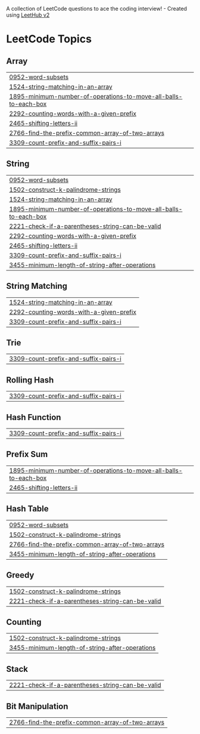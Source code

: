 A collection of LeetCode questions to ace the coding interview! - Created using [LeetHub v2](https://github.com/arunbhardwaj/LeetHub-2.0)
<!---LeetCode Topics Start-->
# LeetCode Topics
## Array
|  |
| ------- |
| [0952-word-subsets](https://github.com/parpsyche/leetcode_daily/tree/master/0952-word-subsets) |
| [1524-string-matching-in-an-array](https://github.com/parpsyche/leetcode_daily/tree/master/1524-string-matching-in-an-array) |
| [1895-minimum-number-of-operations-to-move-all-balls-to-each-box](https://github.com/parpsyche/leetcode_daily/tree/master/1895-minimum-number-of-operations-to-move-all-balls-to-each-box) |
| [2292-counting-words-with-a-given-prefix](https://github.com/parpsyche/leetcode_daily/tree/master/2292-counting-words-with-a-given-prefix) |
| [2465-shifting-letters-ii](https://github.com/parpsyche/leetcode_daily/tree/master/2465-shifting-letters-ii) |
| [2766-find-the-prefix-common-array-of-two-arrays](https://github.com/parpsyche/leetcode_daily/tree/master/2766-find-the-prefix-common-array-of-two-arrays) |
| [3309-count-prefix-and-suffix-pairs-i](https://github.com/parpsyche/leetcode_daily/tree/master/3309-count-prefix-and-suffix-pairs-i) |
## String
|  |
| ------- |
| [0952-word-subsets](https://github.com/parpsyche/leetcode_daily/tree/master/0952-word-subsets) |
| [1502-construct-k-palindrome-strings](https://github.com/parpsyche/leetcode_daily/tree/master/1502-construct-k-palindrome-strings) |
| [1524-string-matching-in-an-array](https://github.com/parpsyche/leetcode_daily/tree/master/1524-string-matching-in-an-array) |
| [1895-minimum-number-of-operations-to-move-all-balls-to-each-box](https://github.com/parpsyche/leetcode_daily/tree/master/1895-minimum-number-of-operations-to-move-all-balls-to-each-box) |
| [2221-check-if-a-parentheses-string-can-be-valid](https://github.com/parpsyche/leetcode_daily/tree/master/2221-check-if-a-parentheses-string-can-be-valid) |
| [2292-counting-words-with-a-given-prefix](https://github.com/parpsyche/leetcode_daily/tree/master/2292-counting-words-with-a-given-prefix) |
| [2465-shifting-letters-ii](https://github.com/parpsyche/leetcode_daily/tree/master/2465-shifting-letters-ii) |
| [3309-count-prefix-and-suffix-pairs-i](https://github.com/parpsyche/leetcode_daily/tree/master/3309-count-prefix-and-suffix-pairs-i) |
| [3455-minimum-length-of-string-after-operations](https://github.com/parpsyche/leetcode_daily/tree/master/3455-minimum-length-of-string-after-operations) |
## String Matching
|  |
| ------- |
| [1524-string-matching-in-an-array](https://github.com/parpsyche/leetcode_daily/tree/master/1524-string-matching-in-an-array) |
| [2292-counting-words-with-a-given-prefix](https://github.com/parpsyche/leetcode_daily/tree/master/2292-counting-words-with-a-given-prefix) |
| [3309-count-prefix-and-suffix-pairs-i](https://github.com/parpsyche/leetcode_daily/tree/master/3309-count-prefix-and-suffix-pairs-i) |
## Trie
|  |
| ------- |
| [3309-count-prefix-and-suffix-pairs-i](https://github.com/parpsyche/leetcode_daily/tree/master/3309-count-prefix-and-suffix-pairs-i) |
## Rolling Hash
|  |
| ------- |
| [3309-count-prefix-and-suffix-pairs-i](https://github.com/parpsyche/leetcode_daily/tree/master/3309-count-prefix-and-suffix-pairs-i) |
## Hash Function
|  |
| ------- |
| [3309-count-prefix-and-suffix-pairs-i](https://github.com/parpsyche/leetcode_daily/tree/master/3309-count-prefix-and-suffix-pairs-i) |
## Prefix Sum
|  |
| ------- |
| [1895-minimum-number-of-operations-to-move-all-balls-to-each-box](https://github.com/parpsyche/leetcode_daily/tree/master/1895-minimum-number-of-operations-to-move-all-balls-to-each-box) |
| [2465-shifting-letters-ii](https://github.com/parpsyche/leetcode_daily/tree/master/2465-shifting-letters-ii) |
## Hash Table
|  |
| ------- |
| [0952-word-subsets](https://github.com/parpsyche/leetcode_daily/tree/master/0952-word-subsets) |
| [1502-construct-k-palindrome-strings](https://github.com/parpsyche/leetcode_daily/tree/master/1502-construct-k-palindrome-strings) |
| [2766-find-the-prefix-common-array-of-two-arrays](https://github.com/parpsyche/leetcode_daily/tree/master/2766-find-the-prefix-common-array-of-two-arrays) |
| [3455-minimum-length-of-string-after-operations](https://github.com/parpsyche/leetcode_daily/tree/master/3455-minimum-length-of-string-after-operations) |
## Greedy
|  |
| ------- |
| [1502-construct-k-palindrome-strings](https://github.com/parpsyche/leetcode_daily/tree/master/1502-construct-k-palindrome-strings) |
| [2221-check-if-a-parentheses-string-can-be-valid](https://github.com/parpsyche/leetcode_daily/tree/master/2221-check-if-a-parentheses-string-can-be-valid) |
## Counting
|  |
| ------- |
| [1502-construct-k-palindrome-strings](https://github.com/parpsyche/leetcode_daily/tree/master/1502-construct-k-palindrome-strings) |
| [3455-minimum-length-of-string-after-operations](https://github.com/parpsyche/leetcode_daily/tree/master/3455-minimum-length-of-string-after-operations) |
## Stack
|  |
| ------- |
| [2221-check-if-a-parentheses-string-can-be-valid](https://github.com/parpsyche/leetcode_daily/tree/master/2221-check-if-a-parentheses-string-can-be-valid) |
## Bit Manipulation
|  |
| ------- |
| [2766-find-the-prefix-common-array-of-two-arrays](https://github.com/parpsyche/leetcode_daily/tree/master/2766-find-the-prefix-common-array-of-two-arrays) |
<!---LeetCode Topics End-->